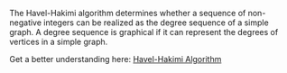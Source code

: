 The Havel-Hakimi algorithm determines whether a sequence of non-negative integers can be realized as the degree sequence of a simple graph. A degree sequence is graphical if it can represent the degrees of vertices in a simple graph.

Get a better understanding here: [Havel-Hakimi Algorithm](https://nta58.github.io/Havel-Hakimi-Algorithm-Implementation)

